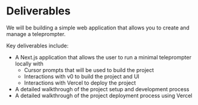 # Deliverables

We will be building a simple web application that allows you to create and manage a teleprompter.

Key deliverables include:

- A Next.js application that allows the user to run a minimal teleprompter locally with
  - Cursor prompts that will be used to build the project
  - Interactions with v0 to build the project and UI
  - Interactions with Vercel to deploy the project
- A detailed walkthrough of the project setup and development process
- A detailed walkthrough of the project deployment process using Vercel
